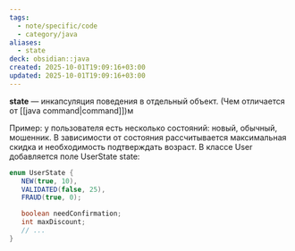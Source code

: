 ```yaml
---
tags:
  - note/specific/code
  - category/java
aliases:
  - state
deck: obsidian::java
created: 2025-10-01T19:09:16+03:00
updated: 2025-10-01T19:09:16+03:00
---
```


**state**
—
инкапсуляция поведения в отдельный объект. (Чем отличается от [[java command|command]])м

Пример: у пользователя есть несколько состояний: новый, обычный, мошенник. В зависимости от состояния рассчитывается максимальная скидка и необходимость подтверждать возраст. В классе User добавляется поле UserState state:
```java
enum UserState { 
   NEW(true, 10), 
   VALIDATED(false, 25), 
   FRAUD(true, 0);

   boolean needConfirmation;
   int maxDiscount;
   // ...
}

```
